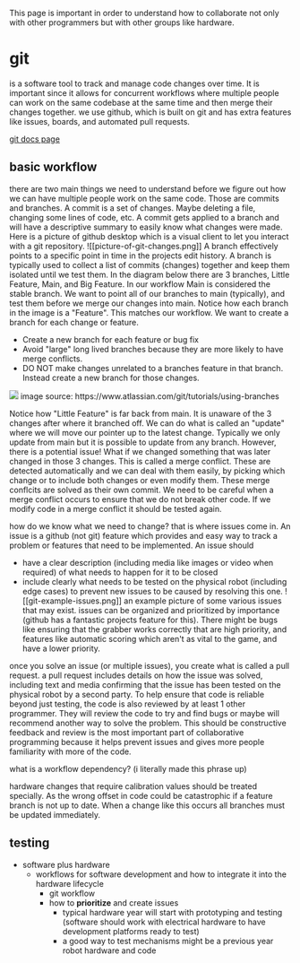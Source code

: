 This page is important in order to understand how to collaborate not only with other programmers but with other groups like hardware.

# git
is a software tool to track and manage code changes over time. It is important since it allows for concurrent workflows where multiple people can work on the same codebase at the same time and then merge their changes together. we use github, which is built on git and has extra features like issues, boards, and automated pull requests.

[git docs page](https://git-scm.com/doc)

## basic workflow
there are two main things we need to understand before we figure out how we can have multiple people work on the same code. Those are commits and branches. A commit is a set of changes. Maybe deleting a file, changing some lines of code, etc. A commit gets applied to a branch and will have a descriptive summary to easily know what changes were made. Here is a picture of github desktop which is a visual client to let you interact with a git repository. 
![[picture-of-git-changes.png]]
A branch effectively points to a specific point in time in the projects edit history. A branch is typically used to collect a list of commits (changes) together and keep them isolated until we test them. In the diagram below there are 3 branches, Little Feature, Main, and Big Feature. In our workflow Main is considered the stable branch. We want to point all of our branches to main (typically), and test them before we merge our changes into main. Notice how each branch in the image is a "Feature". This matches our workflow. We want to create a branch for each change or feature.
- Create a new branch for each feature or bug fix
- Avoid "large" long lived branches because they are more likely to have merge conflicts.
- DO NOT make changes unrelated to a branches feature in that branch. Instead create a new branch for those changes.
<img style="background-color: lightgray;" src="https://wac-cdn.atlassian.com/dam/jcr:a905ddfd-973a-452a-a4ae-f1dd65430027/01%20Git%20branch.svg?cdnVersion=972">
image source: https://www.atlassian.com/git/tutorials/using-branches

Notice how "Little Feature" is far back from main. It is unaware of the 3 changes after where it branched off. We can do what is called an "update" where we will move our pointer up to the latest change. Typically we only update from main but it is possible to update from any branch. However, there is a potential issue! What if we changed something that was later changed in those 3 changes. This is called a merge conflict. These are detected automatically and we can deal with them easily, by picking which change or to include both changes or even modify them. These merge conflcits are solved as their own commit. We need to be careful when a merge conflict occurs to ensure that we do not break other code. If we modify code in a merge conflict it should be tested again.

how do we know what we need to change? that is where issues come in. An issue is a github (not git) feature which provides and easy way to track a problem or features that need to be implemented. An issue should
- have a clear description (including media like images or video when required) of what needs to happen for it to be closed
- include clearly what needs to be tested on the physical robot (including edge cases) to prevent new issues to be caused by resolving this one.
![[git-example-issues.png]]
an example picture of some various issues that may exist. issues can be organized and prioritized by importance (github has a fantastic projects feature for this). There might be bugs like ensuring that the grabber works correctly that are high priority, and features like automatic scoring which aren't as vital to the game, and have a lower priority.

once you solve an issue (or multiple issues), you create what is called a pull request. a pull request includes details on how the issue was solved, including text and media confirming that the issue has been tested on the physical robot by a second party. To help ensure that code is reliable beyond just testing, the code is also reviewed by at least 1 other programmer. They will review the code to try and find bugs or maybe will recommend another way to solve the problem. This should be constructive feedback and review is the most important part of collaborative programming because it helps prevent issues and gives more people familiarity with more of the code.



what is a workflow dependency? (i literally made this phrase up)


hardware changes that require calibration values should be treated specially. As the wrong offset in code could be catastrophic if a feature branch is not up to date. When a change like this occurs all branches must be updated immediately.


## testing


- software plus hardware
	- workflows for software development and how to integrate it into the hardware lifecycle
		- git workflow
		- how to **prioritize** and create issues
			- typical hardware year will start with prototyping and testing (software should work with electrical hardware to have development platforms ready to test)
			- a good way to test mechanisms might be a previous year robot hardware and code